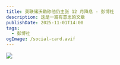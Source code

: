 ```yaml
---
title: 美联储沃勒称他仍主张 12 月降息 - 彭博社
description: 这是一篇有意思的文章
publishDate: 2025-11-01T14:00
tags:
  - 彭博社
ogImage: /social-card.avif
---
```



![](/assets/images/美联储沃勒称他仍主张-12-月降息-彭博社.png)

